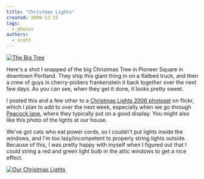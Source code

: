 ```yaml
---
title: "Christmas Lights"
created: 2006-12-15
tags:
  - photos
authors:
  - scott
---
```


[![The Big Tree](/images/322869691_3a4b942c33.jpg)](http://www.flickr.com/photos/spaceninja/322869691/)

Here's a shot I snapped of the big Christmas Tree in Pioneer Square in downtown Portland. They ship this giant thing in on a flatbed truck, and then a crew of guys in cherry-pickers frankenstein it back together over the next few days. As you can see, when they get it done, it looks pretty sweet.

I posted this and a few other to a [Christmas Lights 2006 photoset](http://www.flickr.com/photos/spaceninja/sets/72157594421090344/) on flickr, which I plan to add to over the next week, especially when we go through [Peacock lane](http://peacocklane.net/), where they typically put on a good display. You might also like this photo of the lights at our house.

We've got cats who eat power cords, so I couldn't put lights inside the windows, and I'm too lazy/incompetent to properly string lights outside. Because of this, I was pretty happy with myself when I figured out that I could string a red and green light bulb in the attic windows to get a nice effect.

[![Our Christmas Lights](/images/322869892_872ea9aa93.jpg)](http://www.flickr.com/photos/spaceninja/322869892/)
